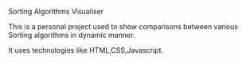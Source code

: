 Sorting Algorithms Visualiser

This is a personal project used to show comparisons between various Sorting algorithms in dynamic manner.

It uses technologies like HTML,CSS,Javascript.
